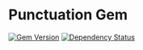 # Punctuation Gem

[![Gem Version](https://badge.fury.io/rb/punctuation.svg)](https://badge.fury.io/rb/punctuation)
[![Dependency Status](https://gemnasium.com/ramaboo/punctuation.svg)](https://gemnasium.com/ramaboo/punctuation)
